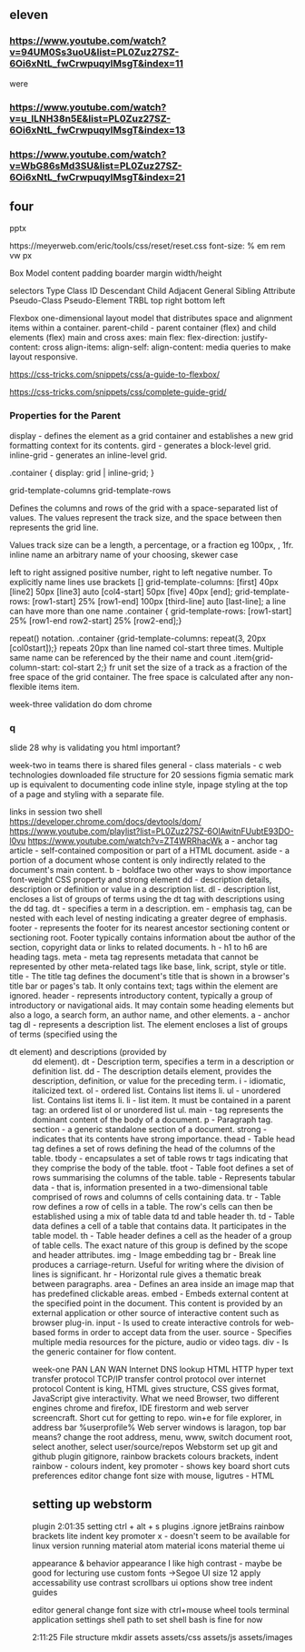 ## eleven
 ### https://www.youtube.com/watch?v=94UM0Ss3uoU&list=PL0Zuz27SZ-6Oi6xNtL_fwCrwpuqylMsgT&index=11
 were
 ### https://www.youtube.com/watch?v=u_lLNH38n5E&list=PL0Zuz27SZ-6Oi6xNtL_fwCrwpuqylMsgT&index=13
 
 ### https://www.youtube.com/watch?v=WbG86sMd3SU&list=PL0Zuz27SZ-6Oi6xNtL_fwCrwpuqylMsgT&index=21

## four
 pptx
 <link rel="stylesheet" href="https://cdnjs/cloudflare.com/ajax/normalize/8.0.1/normalize.min.css">
 https://meyerweb.com/eric/tools/css/reset/reset.css
 font-size: % em rem vw px
 
 Box Model
  content
  padding
  boarder
  margin
  width/height
 
 selectors
  Type
  Class
  ID
  Descendant
  Child
  Adjacent
  General Sibling
  Attribute
  Pseudo-Class
  Pseudo-Element
  TRBL top right bottom left

 Flexbox
  one-dimensional layout model that distributes space and alignment items within a container.
  parent-child - parent container (flex) and child elements (flex)
  main and cross axes:
  main flex: flex-direction: justify-content:
  cross align-items: align-self: align-content:
 media queries to make layout responsive.

 https://css-tricks.com/snippets/css/a-guide-to-flexbox/

 https://css-tricks.com/snippets/css/complete-guide-grid/
 
 ### Properties for the Parent
 display - defines the element as a grid container and establishes a new grid formatting context for its contents.
 gird - generates a block-level grid.
 inline-grid - generates an inline-level grid.

 .container {
  display: grid | inline-grid;
 }

 grid-template-columns
 grid-template-rows

 Defines the columns and rows of the grid with a space-separated list of values. The values represent the track size, and the space between then represents the grid line.

 Values
 track size can be a length, a percentage, or a fraction eg 100px, , 1fr.
 inline name an arbitrary name of your choosing, skewer case

 left to right assigned positive number, right to left negative number.
 To explicitly name lines use brackets []
  grid-template-columns: [first] 40px [line2] 50px [line3] auto [col4-start] 50px [five] 40px [end];
  grid-template-rows: [row1-start] 25% [row1-end] 100px [third-line] auto [last-line];
  a line can have more than one name .container {
  grid-template-rows: [row1-start] 25% [row1-end row2-start] 25% [row2-end];}

repeat() notation.
 .container {grid-template-columns: repeat(3, 20px [col0start]);}
 repeats 20px than line named col-start three times.
Multiple same name can be referenced by the their name and count
 .item{grid-column-start: col-start 2;}
fr unit set the size of a track as a fraction of the free space of the grid container. The free space is calculated after any non-flexible items item. 

week-three
 validation
 do dom chrome 

### q
slide 28 why is validating you html important?

week-two
 in teams there is shared files
  general - class materials - c web technologies
  downloaded file structure for 20 sessions
 figmia
 sematic mark up is equivalent to documenting code
 inline style, inpage styling at the top of a page and styling with a separate file.

links in session two shell
https://developer.chrome.com/docs/devtools/dom/
https://www.youtube.com/playlist?list=PL0Zuz27SZ-6OlAwitnFUubtE93DO-l0vu
https://www.youtube.com/watch?v=ZT4WRRhacWk
a - anchor tag
article - self-contained composition or part of a HTML document. 
aside - a portion of a document whose content is only indirectly related to the document's main content.
b - boldface two other ways to show importance font-weight CSS property and strong element
dd - description details, description or definition or value in a description list.
dl - description list, encloses a list of groups of terms using the dt tag with descriptions using the dd tag.
dt - specifies a term in a description.
em - emphasis tag, can be nested with each level of nesting indicating a greater degree of emphasis.
footer - represents the footer for its nearest ancestor sectioning content or sectioning root. Footer typically contains information about tbe author of the section, copyright data or links to related documents.
h - h1 to h6 are heading tags.
meta - meta tag represents metadata that cannot be represented by other meta-related tags like base, link, script, style or title.
title - The title tag defines the document's title that is shown in a browser's title bar or pages's tab. It only contains text; tags within the element are ignored.
header - represents introductory content, typically a group of introductory or navigational aids. It may contain some heading elements but also a logo, a search form, an author name, and other elements.
a - anchor tag
dl - represents a description list. The element encloses a list of groups of terms (specified using the <dt> dt element) and descriptions (provided by <dd> dd element).
dt - Description term, specifies a term in a description or definition list.
dd - The description details element, provides the description, definition, or value for the preceding term. 
i - idiomatic, italicized text.
ol - ordered list. Contains list items li.
ul - unordered list. Contains list items li.
li - list item. It must be contained in a parent tag: an ordered list ol or unordered list ul.
main - tag represents the dominant content of the body of a document.
p - Paragraph tag.
section - a generic standalone section of a document.
strong - indicates that its contents have strong importance.
thead - Table head tag defines a set of rows defining the head of the columns of the table.
tbody - encapsulates a set of table rows tr tags indicating that they comprise the body of the table.
tfoot - Table foot defines a set of rows summarising the columns of the table.
table - Represents tabular data - that is, information presented in a two-dimensional table comprised of rows and columns of cells containing data.
tr - Table row defines a row of cells in a table. The row's cells can then be established using a mix of table data td and table header th.
td - Table data defines a cell of a table that contains data. It participates in the table model.
th - Table header defines a cell as the header of a group of table cells. The exact nature of this group is defined by the scope and header attributes.
img - Image embedding tag
br - Break line produces a carriage-return. Useful for writing where the division of lines is significant.
hr - Horizontal rule gives a thematic break between paragraphs.
area - Defines an area inside an image map that has predefined clickable areas.
embed - Embeds external content at the specified point in the document. This content is provided by an external application or other source of interactive content such as browser plug-in.
input - Is used to create interactive controls for web-based forms in order to accept data from the user.
source - Specifies multiple media resources for the picture, audio or video tags.
div - Is the generic container for flow content.

week-one
 PAN LAN WAN
 Internet
 DNS lookup
 HTML
 HTTP hyper text transfer protocol
 TCP/IP transfer control protocol over internet protocol
 Content is king, HTML gives structure, CSS gives format, JavaScript give interactivity.
 What we need Browser, two different engines chrome and firefox, IDE firestorm and web server screencraft.
 Short cut for getting to repo. win+e for file explorer, in address bar %userprofile%
 Web server windows is laragon, top bar means?
  change the root address, menu, www, switch document root, select another, select user/source/repos
 Webstorm 
  set up git and github
  plugin gitignore, rainbow brackets colours brackets, indent rainbow - colours indent, key promoter - shows key board short cuts
  preferences editor change font size with mouse, ligutres - 
 HTML 

## setting up webstorm
 plugin 2:01:35
 setting ctrl + alt + s
  plugins
   .ignore
    jetBrains
   rainbow
    brackets lite
    indent
   key promoter x - doesn't seem to be available for linux version running
   material
    atom material icons
    material theme ui
  
  appearance & behavior
   appearance
    I like high contrast - maybe be good for lecturing
    use custom fonts ->Segoe UI size 12
    apply
   accessability
    use contrast scrollbars
   ui options
    show tree indent guides
    
   editor
    general
     change font size with ctrl+mouse wheel
 tools
  terminal
   application settings
    shell path
     to set shell bash is fine for now

2:11:25
 File structure
  mkdir assets assets/css assets/js assets/images
  
     